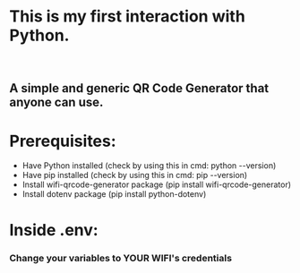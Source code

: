 <h1>This is my first interaction with Python.</h1>

<br>

<h2>A simple and generic QR Code Generator that anyone can use.</h2>

<h1>Prerequisites:</h1>

<ul>

<li>Have Python installed (check by using this in cmd: python --version)</li>

<li>
Have pip installed (check by using this in cmd: pip --version)
</li>

<li>Install wifi-qrcode-generator package (pip install wifi-qrcode-generator)
</li>

<li>Install dotenv package (pip install python-dotenv)
</li>

</ul>

<h1>Inside .env:</h1>
<h3>Change your variables to <span style="font-weight: bold;">YOUR WIFI's<span> credentials</h3>

